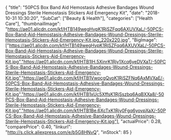{
	"title": "50PCS Box Band Aid Hemostasis Adhesive Bandages Wound Dressings Sterile Hemostasis Stickers Aid Emergency Kit",
	"date": "2018-10-31 10:30:20",
	"SubCat": ["Beauty & Health"],
	"categories": ["Health Care"],
	"thumbnailImage": "https://ae01.alicdn.com/kf/HTB149wegHvpK1RjSZFqq6AXUVXaL/-50PCS-Box-Band-Aid-Hemostasis-Adhesive-Bandages-Wound-Dressings-Sterile-Hemostasis-Stickers-Aid-Emergency-Kit.jpg_220x220.jpg",
	"BigImage": ["https://ae01.alicdn.com/kf/HTB149wegHvpK1RjSZFqq6AXUVXaL/-50PCS-Box-Band-Aid-Hemostasis-Adhesive-Bandages-Wound-Dressings-Sterile-Hemostasis-Stickers-Aid-Emergency-Kit.jpg","https://ae01.alicdn.com/kf/HTB1lH.5XinrK1Rjy1Xcq6yeDVXaT/-50PCS-Box-Band-Aid-Hemostasis-Adhesive-Bandages-Wound-Dressings-Sterile-Hemostasis-Stickers-Aid-Emergency-Kit.jpg","https://ae01.alicdn.com/kf/HTB1VwocgQvoK1RjSZFNq6AxMVXaE/-50PCS-Box-Band-Aid-Hemostasis-Adhesive-Bandages-Wound-Dressings-Sterile-Hemostasis-Stickers-Aid-Emergency-Kit.jpg","https://ae01.alicdn.com/kf/HTB1xUc5XffsK1RjSszbq6AqBXXa8/-50PCS-Box-Band-Aid-Hemostasis-Adhesive-Bandages-Wound-Dressings-Sterile-Hemostasis-Stickers-Aid-Emergency-Kit.jpg","https://ae01.alicdn.com/kf/HTB1Be.6XcTxK1Rjy0Fgq6yovpXaX/-50PCS-Box-Band-Aid-Hemostasis-Adhesive-Bandages-Wound-Dressings-Sterile-Hemostasis-Stickers-Aid-Emergency-Kit.jpg"],
	"actualPrice": 0.28,
	"comparePrice": 0.40,
	"linkurl": "http://s.click.aliexpress.com/e/b5G8HNvQ",
	"inStock": 85
}
